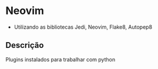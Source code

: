 # Neovim

   - Utilizando as bibliotecas Jedi, Neovim, Flake8, Autopep8
   
## Descrição
   
   Plugins instalados para trabalhar com python
